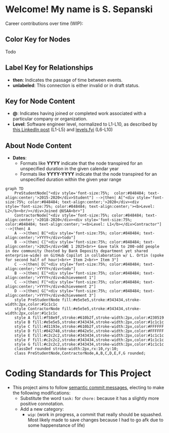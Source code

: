 # Welcome! My name is S. Sepanski

Career contributions over time (WIP):

## Color Key for Nodes

Todo

## Label Key for Relationships

- **then**: Indicates the passage of time between events.
- **unlabeled**: This connection is either invalid or in draft status.

## Key for Node Content

- **@**: Indicates having joined or completed work associated with a particular company or organization.
- **Level**: Software engineer level, normalized to L1-L10, as described by [this LinkedIn post](https://www.linkedin.com/pulse/understanding-software-engineer-levels-from-entry-level-senior-pke9c/) (L1-L5) and [levels.fyi](https://www.levels.fyi/blog/swe-level-framework.html) (L6-L10)

## About Node Content

- **Dates**:
  - Formats like **YYYY** indicate that the node transpired for an unspecified duration in the given calendar year
  - Formats like **YYYY-YYYY** indicate that the node transpired for an unspecified duration within the given year range

```mermaid
graph TD
    PreStudentNode["<div style='font-size:75%;  color:#848484; text-align:center;'>2015-2020</div>Student"] -->|then| A["<div style='font-size:75%; color:#848484; text-align:center;'>2020</div><div style='font-size:75%; color:#848484; text-align:center;'><b>Level: L2</b><br/></div>Joined @USAA<br>"]
    ContractorNode["<div style='font-size:75%; color:#848484; text-align:center;'>2018-2020</div><div style='font-size:75%; color:#848484; text-align:center;'><b>Level: L1</b></div>Contractor"] -->|then| A
    A -->|then| B["<div style='font-size:75%; color:#848484; text-align:center;'>YYYY</div>todo"]
    B -->|then| C["<div style='font-size:75%; color:#848484; text-align:center;'>2025</div>SWE 1 2025<br>• Gave talk to 200-odd people in dev community (hosted by Bank Deposits department yet shared enterprise-wide) on GitHub Copilot in collaboration w/ L. Ortin (spoke for second half of hour)<br>• Item 2<br>• Item 3"]
    C -->|then| D["<div style='font-size:75%; color:#848484; text-align:center;'>YYYY</div>todo"]
    B -->|then| E["<div style='font-size:75%; color:#848484; text-align:center;'>YYYY</div>Achievement 1"]
    C -->|then| F["<div style='font-size:75%; color:#848484; text-align:center;'>YYYY</div>Achievement 2"]
    D -->|then| G["<div style='font-size:75%; color:#848484; text-align:center;'>YYYY</div>Achievement 3"]
    style PreStudentNode fill:#e5e5e5,stroke:#343434,stroke-width:2px,color:#1c1c1c
    style ContractorNode fill:#e5e5e5,stroke:#343434,stroke-width:2px,color:#1c1c1c
    style A fill:#f58e9f,stroke:#610b2f,stroke-width:2px,color:#230519
    style B fill:#e5e5e5,stroke:#343434,stroke-width:2px,color:#1c1c1c
    style C fill:#d1193e,stroke:#610b2f,stroke-width:2px,color:#FFFFFF
    style D fill:#042748,stroke:#042e5c,stroke-width:2px,color:#FFFFFF
    style E fill:#c2c2c2,stroke:#343434,stroke-width:2px,color:#1c1c1c
    style F fill:#c2c2c2,stroke:#343434,stroke-width:2px,color:#1c1c1c
    style G fill:#c2c2c2,stroke:#343434,stroke-width:2px,color:#1c1c1c
    classDef rounded stroke-width:2px,rx:10,ry:10;
    class PreStudentNode,ContractorNode,A,B,C,D,E,F,G rounded;
```

# Coding Standards for This Project

- This project aims to follow [semantic commit messages](https://gist.github.com/joshbuchea/6f47e86d2510bce28f8e7f42ae84c716), electing to make the following modifications:
  - Substitute the word `task:` for `chore:` because it has a slightly more positive connotation.
  - Add a new category:
    - `wip`: (work in progress, a commit that really should be squashed. Most likely made to save changes because I had to go afk due to some happenstance of life)
